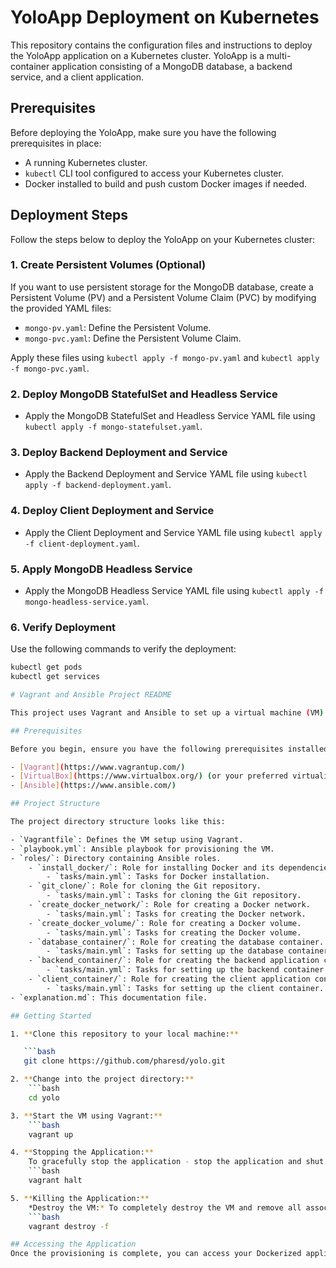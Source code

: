 # YoloApp Deployment on Kubernetes

This repository contains the configuration files and instructions to deploy the YoloApp application on a Kubernetes cluster. YoloApp is a multi-container application consisting of a MongoDB database, a backend service, and a client application.

## Prerequisites

Before deploying the YoloApp, make sure you have the following prerequisites in place:

- A running Kubernetes cluster.
- `kubectl` CLI tool configured to access your Kubernetes cluster.
- Docker installed to build and push custom Docker images if needed.

## Deployment Steps

Follow the steps below to deploy the YoloApp on your Kubernetes cluster:

### 1. Create Persistent Volumes (Optional)

If you want to use persistent storage for the MongoDB database, create a Persistent Volume (PV) and a Persistent Volume Claim (PVC) by modifying the provided YAML files:

- `mongo-pv.yaml`: Define the Persistent Volume.
- `mongo-pvc.yaml`: Define the Persistent Volume Claim.

Apply these files using `kubectl apply -f mongo-pv.yaml` and `kubectl apply -f mongo-pvc.yaml`.

### 2. Deploy MongoDB StatefulSet and Headless Service

- Apply the MongoDB StatefulSet and Headless Service YAML file using `kubectl apply -f mongo-statefulset.yaml`.

### 3. Deploy Backend Deployment and Service

- Apply the Backend Deployment and Service YAML file using `kubectl apply -f backend-deployment.yaml`.

### 4. Deploy Client Deployment and Service

- Apply the Client Deployment and Service YAML file using `kubectl apply -f client-deployment.yaml`.

### 5. Apply MongoDB Headless Service

- Apply the MongoDB Headless Service YAML file using `kubectl apply -f mongo-headless-service.yaml`.

### 6. Verify Deployment

Use the following commands to verify the deployment:

```bash
kubectl get pods
kubectl get services

# Vagrant and Ansible Project README

This project uses Vagrant and Ansible to set up a virtual machine (VM) and deploy a Dockerized microservices application. The project structure includes a Vagrantfile, an Ansible playbook, and roles.

## Prerequisites

Before you begin, ensure you have the following prerequisites installed on your local machine:

- [Vagrant](https://www.vagrantup.com/)
- [VirtualBox](https://www.virtualbox.org/) (or your preferred virtualization provider)
- [Ansible](https://www.ansible.com/)

## Project Structure

The project directory structure looks like this:

- `Vagrantfile`: Defines the VM setup using Vagrant.
- `playbook.yml`: Ansible playbook for provisioning the VM.
- `roles/`: Directory containing Ansible roles.
    - `install_docker/`: Role for installing Docker and its dependencies.
        - `tasks/main.yml`: Tasks for Docker installation.
    - `git_clone/`: Role for cloning the Git repository.
        - `tasks/main.yml`: Tasks for cloning the Git repository.
    - `create_docker_network/`: Role for creating a Docker network.
        - `tasks/main.yml`: Tasks for creating the Docker network.
    - `create_docker_volume/`: Role for creating a Docker volume.
        - `tasks/main.yml`: Tasks for creating the Docker volume.
    - `database_container/`: Role for creating the database container.
        - `tasks/main.yml`: Tasks for setting up the database container.
    - `backend_container/`: Role for creating the backend application container.
        - `tasks/main.yml`: Tasks for setting up the backend container.
    - `client_container/`: Role for creating the client application container.
        - `tasks/main.yml`: Tasks for setting up the client container.
- `explanation.md`: This documentation file.

## Getting Started

1. **Clone this repository to your local machine:**

   ```bash
   git clone https://github.com/pharesd/yolo.git

2. **Change into the project directory:**
    ```bash
    cd yolo

3. **Start the VM using Vagrant:**
    ```bash
    vagrant up

4. **Stopping the Application:**
    To gracefully stop the application - stop the application and shut down the VM, use the following command:
    ```bash
    vagrant halt

5. **Killing the Application:**
    *Destroy the VM:* To completely destroy the VM and remove all associated resources, including the application, use the following command:
    ```bash
    vagrant destroy -f 

## Accessing the Application
Once the provisioning is complete, you can access your Dockerized application via the VM's IP address or domain name. Be sure to update the IP address or hostname in your application configuration as needed.